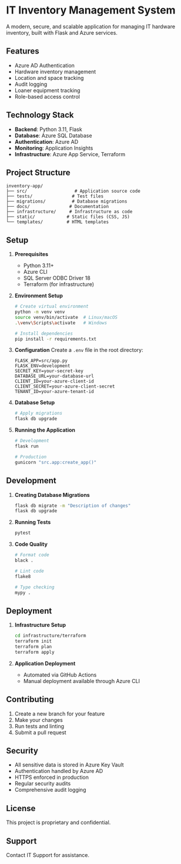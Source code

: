# IT Inventory Management System

A modern, secure, and scalable application for managing IT hardware inventory, built with Flask and Azure services.

## Features

- Azure AD Authentication
- Hardware inventory management
- Location and space tracking
- Audit logging
- Loaner equipment tracking
- Role-based access control

## Technology Stack

- **Backend**: Python 3.11, Flask
- **Database**: Azure SQL Database
- **Authentication**: Azure AD
- **Monitoring**: Application Insights
- **Infrastructure**: Azure App Service, Terraform

## Project Structure

```
inventory-app/
├── src/                  # Application source code
├── tests/               # Test files
├── migrations/          # Database migrations
├── docs/               # Documentation
├── infrastructure/     # Infrastructure as code
├── static/            # Static files (CSS, JS)
└── templates/         # HTML templates
```

## Setup

1. **Prerequisites**
   - Python 3.11+
   - Azure CLI
   - SQL Server ODBC Driver 18
   - Terraform (for infrastructure)

2. **Environment Setup**
   ```bash
   # Create virtual environment
   python -m venv venv
   source venv/bin/activate  # Linux/macOS
   .\venv\Scripts\activate   # Windows

   # Install dependencies
   pip install -r requirements.txt
   ```

3. **Configuration**
   Create a `.env` file in the root directory:
   ```
   FLASK_APP=src/app.py
   FLASK_ENV=development
   SECRET_KEY=your-secret-key
   DATABASE_URL=your-database-url
   CLIENT_ID=your-azure-client-id
   CLIENT_SECRET=your-azure-client-secret
   TENANT_ID=your-azure-tenant-id
   ```

4. **Database Setup**
   ```bash
   # Apply migrations
   flask db upgrade
   ```

5. **Running the Application**
   ```bash
   # Development
   flask run

   # Production
   gunicorn "src.app:create_app()"
   ```

## Development

1. **Creating Database Migrations**
   ```bash
   flask db migrate -m "Description of changes"
   flask db upgrade
   ```

2. **Running Tests**
   ```bash
   pytest
   ```

3. **Code Quality**
   ```bash
   # Format code
   black .

   # Lint code
   flake8

   # Type checking
   mypy .
   ```

## Deployment

1. **Infrastructure Setup**
   ```bash
   cd infrastructure/terraform
   terraform init
   terraform plan
   terraform apply
   ```

2. **Application Deployment**
   - Automated via GitHub Actions
   - Manual deployment available through Azure CLI

## Contributing

1. Create a new branch for your feature
2. Make your changes
3. Run tests and linting
4. Submit a pull request

## Security

- All sensitive data is stored in Azure Key Vault
- Authentication handled by Azure AD
- HTTPS enforced in production
- Regular security audits
- Comprehensive audit logging

## License

This project is proprietary and confidential.

## Support

Contact IT Support for assistance.
